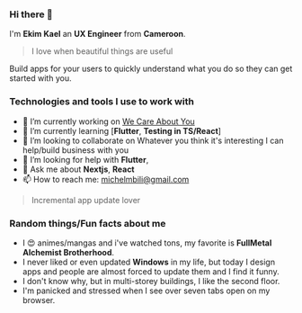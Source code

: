 ### Hi there 👋
I'm **Ekim Kael** an **UX Engineer** from **Cameroon**.
> I love when beautiful things are useful

Build apps for your users to quickly understand what you do so they can get started with you.

### Technologies and tools I use to work with
- 🔭 I’m currently working on [We Care About You](https://play.google.com/store/apps/details?id=com.lohce.wcay&gl=FR)
- 🌱 I’m currently learning [**Flutter**, **Testing in TS/React**]
- 👯 I’m looking to collaborate on Whatever you think it's interesting I can help/build business with you
- 🤔 I’m looking for help with **Flutter**,
- 💬 Ask me about **Nextjs**, **React**
- 📫 How to reach me: michelmbili@gmail.com
> Incremental app update lover

### Random things/Fun facts about me
- I 😍 animes/mangas and i've watched tons, my favorite is **FullMetal Alchemist Brotherhood**.
- I never liked or even updated **Windows** in my life, but today I design apps and people are almost forced to update them and I find it funny.
- I don't know why, but in multi-storey buildings, I like the second floor.
- I'm panicked and stressed when I see over seven tabs open on my browser.

<!--
**ekimkael/ekimkael** is a ✨ _special_ ✨ repository because its `README.md` (this file) appears on your GitHub profile.

Here are some ideas to get you started:

- 🔭 I’m currently working on ...
- 🌱 I’m currently learning ...
- 👯 I’m looking to collaborate on ...
- 🤔 I’m looking for help with ...
- 💬 Ask me about ...
- 📫 How to reach me: ...
- 😄 Pronouns: ...
- ⚡ Fun fact: ...
-->
